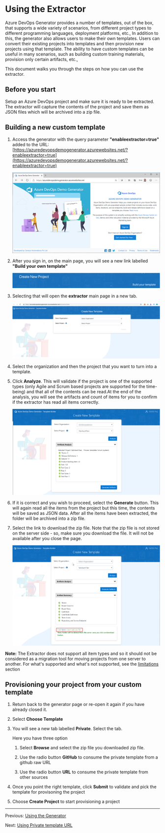 # Using the Extractor

Azure DevOps Generator provides a number of templates, out of the box, that supports a wide variety of scenarios, from different project types to different programming languages, deployment platforms, etc., In addition to this, the generator also allows users to make their own templates. Users can convert their existing projects into templates and then provision new projects using that template. The ability to have custom templates can be useful in many scenarios, such as building custom training materials, provision only certain artifacts, etc., 

This document walks you through the steps on how you can use the extractor.

## Before you start

Setup an Azure DevOps project and make sure it is ready to be extracted. The extractor will capture the contents of the project and save them as JSON files  which will be archived into a zip file.

## Building a new custom template

1. Access the generator with the query parameter **"enableextractor=true"** added to the URL: [https://azuredevopsdemogenerator.azurewebsites.net/?enableextractor=true](https://azuredevopsdemogenerator.azurewebsites.net/?enableextractor=true)

    ![Azure DevOps Generator Home Page](./About-Azure-DevOps-Demo-Generator/images/homepage.png)

1. After you sign in, on the main page, you will see a new link labelled **"Build your own template"**

    ![Build your template link on main page](./About-Azure-DevOps-Demo-Generator/images/buildyourtemplatelink.png)

1. Selecting that will open the **extractor** main page in a new tab. 

    ![Extractor Home Page](./About-Azure-DevOps-Demo-Generator/images/extractorhomepage.png)

1. Select the organization and then the project that you want to turn into a template.

1. Click **Analyze**. This will validate if the project is one of the supported types (only Agile and Scrum based projects are supported for the time-being) and that all of the contents can be read.At the end of the analysis, you will see the artifacts and count of items for you to confirm if the extractor has read all items correctly.

    ![Analyzing the project](./About-Azure-DevOps-Demo-Generator/images/analyze.png)

1. If it is correct and you wish to proceed, select the **Generate** button. This will again read all the items from the project but this time, the contents will be saved as JSON data. After all the items have been extracted, the folder will be archived into a zip file.

1. Select the link to download the zip file. Note that the zip file is not stored on the server side - so, make sure you download the file.  It will not be available after you close the page. 

    ![Downloadin the generated template](./About-Azure-DevOps-Demo-Generator/images/generatedfile.png)

**Note:** The Extractor does not support all item types and so it should not be considered as a migration tool for moving projects from one server to another. For what's supported and what's not supported, see the [limitations]() section

## Provisioning your project from your custom template

1. Return back to the generator page  or re-open it again if you have already closed it.

1. Select **Choose Template**

1. You will see a new tab labelled **Private**. Select the tab.

    Here you have three option

    1. Select **Browse** and select the zip file you downloaded zip file.

    1. Use the radio button **GitHub** to consume the private template from a github raw URL

    1. Use the radio button **URL** to consume the private template from other sources

1. Once you point the right template, click **Submit** to validate and pick the template for provisoning the project

1.  Choose **Create Project** to start provisioning a project

-------------

Previous: [Using the Generator](./Using-The-Generator.md)

Next: [Using Private template URL](./Using-Private-template-URL.md)